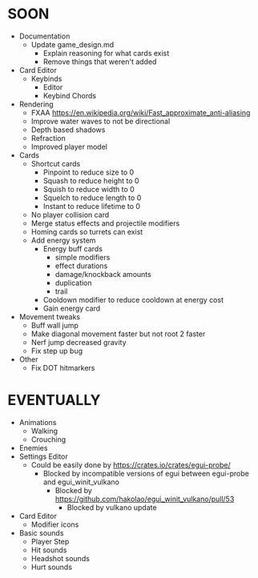 # SOON
* Documentation
    * Update game_design.md
        * Explain reasoning for what cards exist
        * Remove things that weren't added
* Card Editor
    * Keybinds
        * Editor
        * Keybind Chords
* Rendering
    * FXAA https://en.wikipedia.org/wiki/Fast_approximate_anti-aliasing
    * Improve water waves to not be directional
    * Depth based shadows
    * Refraction
    * Improved player model
* Cards
    * Shortcut cards
        * Pinpoint to reduce size to 0
        * Squash to reduce height to 0
        * Squish to reduce width to 0
        * Squelch to reduce length to 0
        * Instant to reduce lifetime to 0
    * No player collision card
    * Merge status effects and projectile modifiers
    * Homing cards so turrets can exist
    * Add energy system
        * Energy buff cards
            * simple modifiers
            * effect durations
            * damage/knockback amounts
            * duplication
            * trail
        * Cooldown modifier to reduce cooldown at energy cost
        * Gain energy card
* Movement tweaks
    * Buff wall jump
    * Make diagonal movement faster but not root 2 faster
    * Nerf jump decreased gravity
    * Fix step up bug
* Other
    * Fix DOT hitmarkers

# EVENTUALLY
* Animations
    * Walking
    * Crouching
* Enemies
* Settings Editor
    * Could be easily done by https://crates.io/crates/egui-probe/
        * Blocked by incompatible versions of egui between egui-probe and egui_winit_vulkano
            * Blocked by https://github.com/hakolao/egui_winit_vulkano/pull/53
                * Blocked by vulkano update
* Card Editor
    * Modifier icons
* Basic sounds
    * Player Step
    * Hit sounds
    * Headshot sounds
    * Hurt sounds


